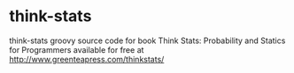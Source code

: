 think-stats
===========

think-stats groovy source code for book Think Stats: Probability and Statics for Programmers available for free at http://www.greenteapress.com/thinkstats/